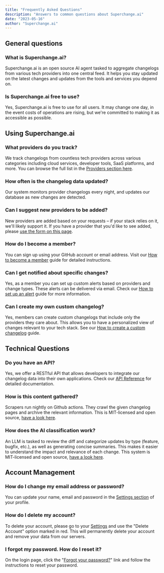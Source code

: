 ```yaml
---
title: "Frequently Asked Questions"
description: "Answers to common questions about Superchange.ai"
date: "2023-05-16"
author: "Superchange.ai"
---
```


## General questions

### What is Superchange.ai?

Superchange.ai is an open source AI agent tasked to aggregate changelogs from various tech providers into one central feed. It helps you stay updated on the latest changes and updates from the tools and services you depend on.

### Is Superchange.ai free to use?

Yes, Superchange.ai is free to use for all users. It may change one day, in the event costs of operations are rising, but we're committed to making it as accessible as possible.

## Using Superchange.ai

### What providers do you track?

We track changelogs from countless tech providers across various categories including cloud services, developer tools, SaaS platforms, and more. You can browse the full list in the [Providers section here](https://www.superchange.ai/providers/all).

### How often is the changelog data updated?

Our system monitors provider changelogs every night, and updates our database as new changes are detected.

### Can I suggest new providers to be added?

New providers are added based on your requests – if your stack relies on it, we'll likely support it. If you have a provider that you'd like to see added, please [use the form on this page](https://www.superchange.ai/providers/all).

### How do I become a member?

You can sign up using your GitHub account or email address. Visit our [How to become a member](/docs/how-to/become-a-member) guide for detailed instructions.

### Can I get notified about specific changes?

Yes, as a member you can set up custom alerts based on providers and change types. These alerts can be delivered via email. Check our [How to set up an alert](/docs/how-to/set-up-an-alert) guide for more information.

### Can I create my own custom changelog?

Yes, members can create custom changelogs that include only the providers they care about. This allows you to have a personalized view of changes relevant to your tech stack. See our [How to create a custom changelog](/docs/how-to/create-a-custom-changelog) guide.

## Technical Questions

### Do you have an API?

Yes, we offer a RESTful API that allows developers to integrate our changelog data into their own applications. Check our [API Reference](/docs/api-reference) for detailed documentation.

### How is this content gathered?

Scrapers run nightly on Github actions. They crawl the given changelog pages and archive the relevant information. This is MIT-licensed and open source, [have a look here](https://github.com/superchangeai/daily-snapshot).

### How does the AI classification work?

An LLM is tasked to review the diff and categorize updates by type (feature, bugfix, etc.), as well as generating concise summaries. This makes it easier to understand the impact and relevance of each change. This system is MIT-licensed and open source, [have a look here](https://github.com/superchangeai/daily-change).

## Account Management

### How do I change my email address or password?

You can update your name, email and password in the [Settings section](https://www.superchange.ai/settings/profile) of your profile.

### How do I delete my account?

To delete your account, please go to your [Settings](https://www.superchange.ai/settings/profile) and use the "Delete Account" option marked in red. This will permanently delete your account and remove your data from our servers.

### I forgot my password. How do I reset it?

On the login page, click the "[Forgot your password?](https://www.superchange.ai/forgot-password)" link and follow the instructions to reset your password.